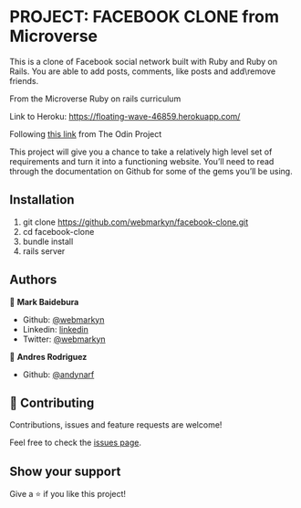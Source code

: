 # PROJECT: FACEBOOK CLONE from Microverse
This is a clone of Facebook social network built with Ruby and Ruby on Rails. You are able to add posts, comments, like posts and add\remove friends.

From the Microverse Ruby on rails curriculum

Link to Heroku: https://floating-wave-46859.herokuapp.com/

Following [this link](https://www.theodinproject.com/courses/ruby-on-rails/lessons/final-project) from The Odin Project 

This project will give you a chance to take a relatively high level set of requirements and turn it into a functioning website. You’ll need to read through the documentation on Github for some of the gems you’ll be using.

## Installation
1. git clone https://github.com/webmarkyn/facebook-clone.git
2. cd facebook-clone
3. bundle install
4. rails server  

## Authors

👤 **Mark Baidebura**

- Github: [@webmarkyn](https://github.com/webmarkyn)
- Linkedin: [linkedin](https://www.linkedin.com/in/mark-baidebura/)
- Twitter: [@webmarkyn](https://twitter.com/webmarkyn)

👤 **Andres Rodriguez**
- Github: [@andynarf](https://github.com/andynarf)

## 🤝 Contributing

Contributions, issues and feature requests are welcome!

Feel free to check the [issues page](https://github.com/webmarkyn/facebook-clone/issues).

## Show your support

Give a ⭐️ if you like this project!
